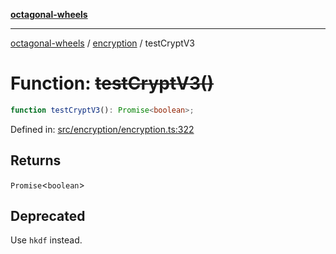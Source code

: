 [**octagonal-wheels**](../../README.md)

***

[octagonal-wheels](../../modules.md) / [encryption](../README.md) / testCryptV3

# Function: ~~testCryptV3()~~

```ts
function testCryptV3(): Promise<boolean>;
```

Defined in: [src/encryption/encryption.ts:322](https://github.com/vrtmrz/octagonal-wheels/blob/main/src/encryption/encryption.ts#L322)

## Returns

`Promise`\<`boolean`\>

## Deprecated

Use `hkdf` instead.
